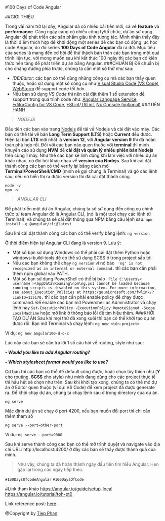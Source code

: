 #100 Days of Code Angular

##GIỚI THIỆU

Trong vài năm trở lại đây, Angular đã có nhiều cải tiến mới, cả về **feature** và **performance**. Càng ngày càng có nhiều công ty/tổ chức, dự án sử dụng Angular để phát triển các sản phẩm giàu tính tương tác. Mình nhận thấy đây là thời điểm thích hợp để khởi động một series để các bạn có động lực học code Angular, do đó series **100 Days of Code Angular** đã ra đời.
Mục tiêu của series là mang đến cơ hội để thử thách bản thân các bạn trong một quá trình liên tục, với mong muốn sau khi kết thúc 100 ngày thì các bạn có kiến thức nền tảng để phát triển dự án bằng Angular.
###CHUẨN BỊ
Để chuẩn bị cho chặng đường phía trước, chúng ta cần một số thứ như sau:
- *IDE/Editor*: các bạn có thể dùng những công cụ mà các bạn thấy quen thuộc, hoặc sử dụng một số công cụ như [Visual Studio Code (VS Code)][vscode-url], [WebStorm][webstorm-url] để support code tốt hơn.
- Nếu bạn sử dụng *VS Code* thì nên cài đặt thêm 1 số extension để support trong quá trình code như: [Angular Language Service][angular-language-service-url], [EditorConfig for VS Code][editorconfig-url], [ESLint][eslint-url]/[TSLint][tslint-url], [Nx Console (optional)][nxconsole-url]
###TIẾN HÀNH
> *NODEJS*

Đầu tiên các bạn vào trang [Nodejs](https://nodejs.org/en/download/) để tải về Nodejs và cài đặt vào máy. Các bạn có thể tải về bản **Long Term Support (LTS)** hoặc **Current** đều được. Hiện tại bản **LTS** mới nhất là **version 12**, với **Angular version 9** thì đã hoàn toàn phù hợp rồi.
Đối với các bạn nào quen thuộc với **terminal** thì mình khuyến cáo sử dụng **NVM** để **cài đặt và quản lý nhiều phiên bản Nodejs** trên cùng 1 máy. Như thế các bạn sẽ linh động khi làm việc với nhiều dự án khác nhau, có đòi hỏi khác nhau về **version của Nodejs**.
Sau khi cài đặt thành công các bạn có thể verify lại bằng cách mở **Terminal/PowerShell/CMD** (mình sẽ gọi chung là Terminal) và gõ các lệnh sau, nếu nó hiển thị ra được version thì đã cài đặt thành công.
```shell script
node -v
npm -v
```
> *ANGULAR CLI*

Để phát triển một dự án Angular, chúng ta sẽ sử dụng đến công cụ chính thức từ team Angular đó là Angular CLI, (nó là một tool chạy các lệnh từ Terminal), và chúng ta sẽ cài đặt thông qua NPM bằng câu lệnh sau:
`npm install -g @angular/cli@latest`

Sau khi cài đặt thành công các bạn có thể verify bằng lệnh:
`ng version`

Ở thời điểm hiện tại Angular CLI đang là version 9.
Lưu ý:
- Một số bạn sử dụng Windows có thể phải cài đặt thêm Python hoặc windows-build-tools để có thể sử dụng SCSS ở trong project sắp tới.
- Nếu các bạn không thể chạy `ng version` vì nó báo ` 'ng' is not recognized as an internal or external command.` thì các bạn cần phải thêm npm global vào PATH.
- Một số bạn sử dụng PowerShell có thể bị báo ``` File C:\Users\< username >\AppData\Roaming\npm\ng.ps1 cannot be loaded because running scripts is disabled on this system. For more information, see about_Execution_Policies at https:/go.microsoft.com/fwlink/?LinkID=135170.``` thì các bạn cần phải enable policy để chạy được command. Để enable các bạn mở Powershell as Administrator và chạy lệnh này `Set-ExecutionPolicy -ExecutionPolicy RemoteSigned -Scope LocalMachine` hoặc mở link ở thông báo lỗi để tìm hiểu thêm.
###KHỞI TẠO DỰ ÁN
Sau khi mọi thứ đã xong xuôi thì bạn có thể khởi tạo dự án được rồi. Bạn mở Terminal và chạy lệnh:
`ng new <tên-project>`

Ví dụ:
`ng new angular100-d-o-c`

Lúc này các bạn sẽ cần trả lời 1 số câu hỏi về routing, style như sau:

**_- Would you like to add Angular routing?_**

**_- Which stylesheet format would you like to use?_**

Cơ bản thì các bạn có thể để default cũng được, hoặc chọn tùy thích như (**Y** cho routing, **SCSS** cho style) như mình đang dùng cho các project thực tế thì hầu hết sẽ chọn như trên.
Sau khi khởi tạo xong, chúng ta có thể mở dự án ở Editor quen thuộc (ví dụ: VS Code) để xem project đã được generate ra.
Để khởi chạy dự án, chúng ta chạy lệnh sau ở trong directory của dự án.

`ng serve`

Mặc định dự án sẽ chạy ở port 4200, nếu bạn muốn đổi port thì chỉ cần thêm tham số

`ng serve --port=other-port`

Ví dụ:
`ng serve --port=9000`

Sau khi serve thành công các bạn có thể mở trình duyệt và navigate vào địa chỉ URL: http://localhost:4200/ ở đây các bạn sẽ thấy được thành quả của mình.

> Như vậy, chúng ta đã hoàn thành ngày đầu tiên tìm hiểu Angular. Hẹn gặp lại trong các ngày tiếp theo.

`#100DaysOfCodeAngular` `#100DaysOfCode`

#Link tham khảo
https://angular.io/guide/setup-local
https://angular.io/tutorial/toh-pt0

Link reference post: [here](https://facebook.com/groups/AngularVietnam/permalink/889856741513178/)

@Copyright by [Tiep Phan](https://www.facebook.com/pttiep)
<!-- Markdown link & img dfn's -->
[post-url]: https://www.facebook.com/groups/AngularVietnam/permalink/889856741513178
[vscode-url]: https://code.visualstudio.com
[webstorm-url]: https://www.jetbrains.com/webstorm/
[angular-language-service-url]: https://marketplace.visualstudio.com/items?itemName=Angular.ng-template
[editorconfig-url]: https://marketplace.visualstudio.com/items?itemName=EditorConfig.EditorConfig
[tslint-url]: https://marketplace.visualstudio.com/items?itemName=ms-vscode.vscode-typescript-tslint-plugin
[eslint-url]: https://marketplace.visualstudio.com/items?itemName=dbaeumer.vscode-eslint
[nxconsole-url]: https://marketplace.visualstudio.com/items?itemName=nrwl.angular-console
[group-fb-url]: https://www.facebook.com/groups/AngularVietnam

